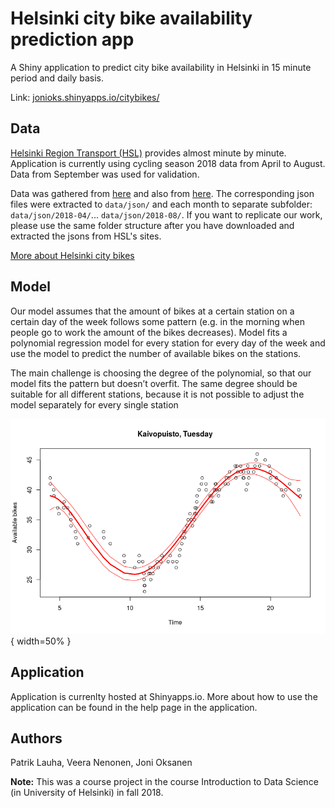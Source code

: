 # Helsinki city bike availability prediction app
A Shiny application to predict city bike availability in Helsinki in 15 minute period and daily basis.

Link: [jonioks.shinyapps.io/citybikes/](https://jonioks.shinyapps.io/citybikes/)

## Data

[Helsinki Region Transport (HSL)](https://dev.hsl.fi/) provides almost minute by minute. Application is currently using cycling season 2018 data from April to August. Data from September was used for validation.

Data was gathered from [here](https://dev.hsl.fi/citybike/stations/) and also from [here](https://dev.hsl.fi/~haphut/citybikes/). The corresponding json files were extracted to `data/json/` and each month to separate subfolder: `data/json/2018-04/`... `data/json/2018-08/`. If you want to replicate our work, please use the same folder structure after you have downloaded and extracted the jsons from HSL's sites.

[More about Helsinki city bikes](https://kaupunkipyorat.hsl.fi/en)

## Model

Our model assumes that the amount of bikes at a certain station on a certain day of the week follows some pattern (e.g. in the morning when people go to work the amount of the bikes decreases). Model fits a polynomial regression model for every station for every day of the week and use the model to predict the number of available bikes on the stations.

The main challenge is choosing the degree of the polynomial, so that our model fits the pattern but doesn’t overfit. The same degree should be suitable for all different stations, because it is not possible to adjust the model separately for every single station 

![Fitting the model](help/demo.png){ width=50% }

## Application

Application is currenlty hosted at Shinyapps.io. More about how to use the application can be found in the help page in the application.


## Authors
Patrik Lauha, Veera Nenonen, Joni Oksanen


**Note:** This was a course project in the course Introduction to Data Science (in University of Helsinki) in fall 2018.